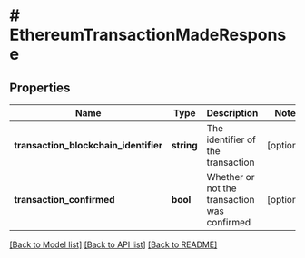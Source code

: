 # # EthereumTransactionMadeResponse

## Properties

Name | Type | Description | Notes
------------ | ------------- | ------------- | -------------
**transaction_blockchain_identifier** | **string** | The identifier of the transaction | [optional]
**transaction_confirmed** | **bool** | Whether or not the transaction was confirmed | [optional]

[[Back to Model list]](../../README.md#models) [[Back to API list]](../../README.md#endpoints) [[Back to README]](../../README.md)
